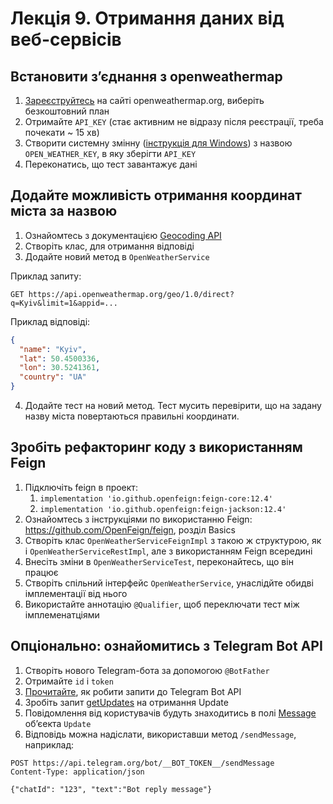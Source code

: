 # Лекція 9. Отримання даних від веб-сервісів

## Встановити зʼєднання з openweathermap

1. [Зареєструйтесь](https://openweathermap.org/price) на сайті openweathermap.org, виберіть безкоштовний план
2. Отримайте `API_KEY` (стає активним не відразу після реєстрації, треба почекати ~ 15 хв)
3. Створити системну змінну ([інструкція для Windows](https://thegeekpage.com/environment-variables-in-windows-11)) з назвою `OPEN_WEATHER_KEY`, в яку зберігти `API_KEY`
4. Переконатись, що тест завантажує дані

## Додайте можливість отримання координат міста за назвою

1. Ознайомтесь з документацією [Geocoding API](https://openweathermap.org/api/geocoding-api)
2. Створіть клас, для отримання відповіді
3. Додайте новий метод в `OpenWeatherService`

Приклад запиту:
```http request
GET https://api.openweathermap.org/geo/1.0/direct?q=Kyiv&limit=1&appid=...
```

Приклад відповіді:
```json
{
  "name": "Kyiv",
  "lat": 50.4500336,
  "lon": 30.5241361,
  "country": "UA"
}
```

4. Додайте тест на новий метод. Тест мусить перевірити, що на задану назву міста
повертаються правильні координати.

## Зробіть рефакторинг коду з використанням Feign
1. Підключіть feign в проект:
   1. `implementation 'io.github.openfeign:feign-core:12.4'`
   2. `implementation 'io.github.openfeign:feign-jackson:12.4'`
2. Ознайомтесь з інструкціями по використанню Feign: https://github.com/OpenFeign/feign, розділ Basics
3. Створіть клас `OpenWeatherServiceFeignImpl` з такою ж структурою, як і `OpenWeatherServiceRestImpl`, але з використанням Feign всередині
4. Внесіть зміни в `OpenWeatherServiceTest`, переконайтесь, що він працює
5. Створіть спільний інтерфейс `OpenWeatherService`, унаслідйте обидві імплементації від нього
6. Використайте аннотацію `@Qualifier`, щоб переключати тест між імплеменатціями

## Опціонально: ознайомитись з Telegram Bot API

1. Створіть нового Telegram-бота за допомогою `@BotFather`
2. Отримайте `id` і `token`
3. [Прочитайте](https://core.telegram.org/bots/api#making-requests), як робити запити до Telegram Bot API
4. Зробіть запит [getUpdates](https://core.telegram.org/bots/api#getting-updates) на отримання Update
5. Повідомлення від користувачів будуть знаходитись в полі [Message](https://core.telegram.org/bots/api#getting-updates) обʼєекта `Update`
6. Відповідь можна надіслати, використавши метод `/sendMessage`, наприклад:

```http request
POST https://api.telegram.org/bot/__BOT_TOKEN__/sendMessage
Content-Type: application/json

{"chatId": "123", "text":"Bot reply message"}
```
